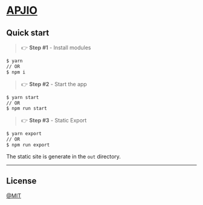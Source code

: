 # [APJIO](https://creative-pavlova-38f7a5.netlify.app/)

## Quick start

> 👉 **Step #1** - Install modules

```bash
$ yarn
// OR
$ npm i
```

> 👉 **Step #2** - Start the app

```bash
$ yarn start
// OR
$ npm run start
```

> 👉 **Step #3** - Static Export

```bash
$ yarn export
// OR
$ npm run export
```

The static site is generate in the `out` directory.

---

## License

[@MIT](./LICENSE.md)

